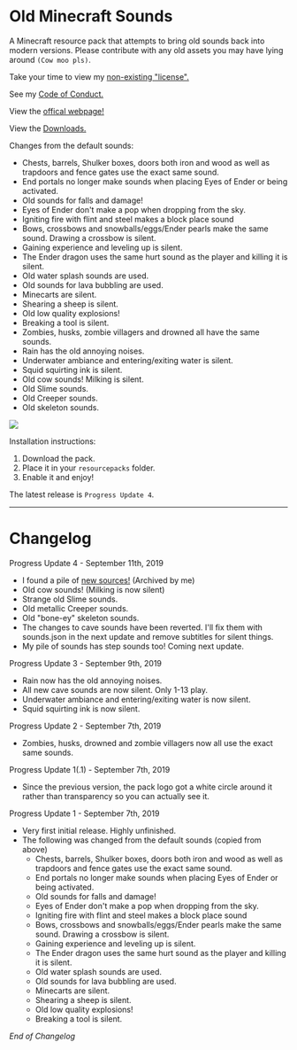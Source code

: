 # Old Minecraft Sounds

A Minecraft resource pack that attempts to bring old sounds back into modern versions.
Please contribute with any old assets you may have lying around `(Cow moo pls)`.

Take your time to view my [non-existing "license".](LICENSE.md)

See my [Code of Conduct.](CODE_OF_CONDUCT.md)

View the [offical webpage!](https://TheThunderGuyS.github.io/OldMinecraftSounds/)

View the [Downloads.](https://github.com/TheThunderGuyS/OldMinecraftSounds/releases)

Changes from the default sounds:
- Chests, barrels, Shulker boxes, doors both iron and wood as well as trapdoors and fence gates use the exact same sound.
- End portals no longer make sounds when placing Eyes of Ender or being activated.
- Old sounds for falls and damage!
- Eyes of Ender don't make a pop when dropping from the sky.
- Igniting fire with flint and steel makes a block place sound
- Bows, crossbows and snowballs/eggs/Ender pearls make the same sound. Drawing a crossbow is silent.
- Gaining experience and leveling up is silent.
- The Ender dragon uses the same hurt sound as the player and killing it is silent.
- Old water splash sounds are used.
- Old sounds for lava bubbling are used.
- Minecarts are silent.
- Shearing a sheep is silent.
- Old low quality explosions!
- Breaking a tool is silent.
- Zombies, husks, zombie villagers and drowned all have the same sounds.
- Rain has the old annoying noises.
- Underwater ambiance and entering/exiting water is silent.
- Squid squirting ink is silent.
- Old cow sounds! Milking is silent.
- Old Slime sounds.
- Old Creeper sounds.
- Old skeleton sounds.

![](../Banner.png)

Installation instructions:
 1. Download the pack.
 2. Place it in your `resourcepacks` folder.
 3. Enable it and enjoy!

The latest release is `Progress Update 4`.

************************************************************************
# Changelog

Progress Update 4 - September 11th, 2019
- I found a pile of [new sources!](https://archive.org/details/MinecraftAlphaResources) (Archived by me)
- Old cow sounds! (Milking is now silent)
- Strange old Slime sounds.
- Old metallic Creeper sounds.
- Old "bone-ey" skeleton sounds.
- The changes to cave sounds have been reverted. I'll fix them with sounds.json in the next update and remove subtitles for silent things.
- My pile of sounds has step sounds too! Coming next update.

Progress Update 3 - September 9th, 2019
- Rain now has the old annoying noises.
- All new cave sounds are now silent. Only 1-13 play.
- Underwater ambiance and entering/exiting water is now silent.
- Squid squirting ink is now silent.

Progress Update 2 - September 7th, 2019
- Zombies, husks, drowned and zombie villagers now all use the exact same sounds.

Progress Update 1(.1) - September 7th, 2019
- Since the previous version, the pack logo got a white circle around it rather than transparency so you can actually see it.

Progress Update 1 - September 7th, 2019

- Very first initial release. Highly unfinished.
- The following was changed from the default sounds (copied from above)
  - Chests, barrels, Shulker boxes, doors both iron and wood as well as trapdoors and fence gates use the exact same sound.
  - End portals no longer make sounds when placing Eyes of Ender or being activated.
  - Old sounds for falls and damage!
  - Eyes of Ender don't make a pop when dropping from the sky.
  - Igniting fire with flint and steel makes a block place sound
  - Bows, crossbows and snowballs/eggs/Ender pearls make the same sound. Drawing a crossbow is silent.
  - Gaining experience and leveling up is silent.
  - The Ender dragon uses the same hurt sound as the player and killing it is silent.
  - Old water splash sounds are used.
  - Old sounds for lava bubbling are used.
  - Minecarts are silent.
  - Shearing a sheep is silent.
  - Old low quality explosions!
  - Breaking a tool is silent.

*End of Changelog*
